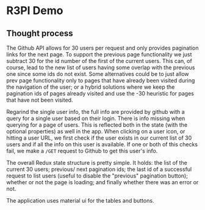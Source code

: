 # R3PI Demo

## Thought process
The Github API allows for 30 users per request and only provides pagination links for the next page. To support the previous page functionality we just subtract 30 for the id number of the first of the current users. This can, of course, lead to the new list of users having some overlap with the previous one since some ids do not exist. Some alternatives could be to just allow prev page functionality only to pages that have already been visited during the navigation of the user; or a hybrid solutions where we keep the pagination ids of pages already visited and use the -30 heuristic for pages that have not been visited.

Regarind the single user info, the full info are provided by github with a query for a single user based on their login. There is info missing when querying for a page of users. This is reflected both in the state (with the optional properties) as well in the app. When clicking on a user icon, or hitting a user URL, we first check if the user exists in our current list of 30 users and if all the info on this user is available. If one or both of this checks fail, we make a `/GET` request to Github to get this user's info. 

The overall Redux state structure is pretty simple. It holds: the list of the current 30 users; previous/ next pagination ids; the last id of a successful request to list users (useful to disable the "previous" pagination button); whether or not the page is loading; and finally whether there was an error or not.

The application uses material ui for the tables and buttons. 